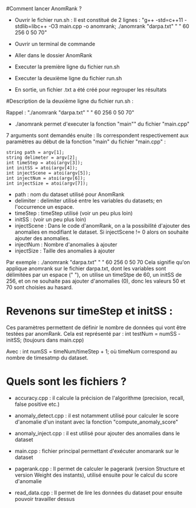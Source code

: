 
#Comment lancer AnomRank ? 

- Ouvrir le fichier run.sh : 
    Il est constitué de 2 lignes : 
      "g++ -std=c++11 -stdlib=libc++ -O3 main.cpp -o anomrank;
       ./anomrank "darpa.txt" " " 60 256 0 50 70"
       
- Ouvrir un terminal de commande 
- Aller dans le dossier AnomRank
- Executer la première ligne du fichier run.sh
- Executer la deuxième ligne du fichier run.sh

- En sortie, un fichier .txt a été créé pour regrouper les résultats

#Description de la deuxième ligne du fichier run.sh : 

Rappel : "./anomrank "darpa.txt" " " 60 256 0 50 70"

- ./anomrank permet d'executer la fonction "main"" du fichier "main.cpp" 

7 arguments sont demandés enuite : 
Ils correspondent respectivement aux paramètres au début de la fonction "main" 
du fichier "main.cpp" : 

    string path = argv[1];
    string delimeter = argv[2];
    int timeStep = atoi(argv[3]);
    int initSS = atoi(argv[4]);
    int injectScene = atoi(argv[5]);
    int injectNum = atoi(argv[6]);
    int injectSize = atoi(argv[7]);
    
- path : nom du dataset utilisé pour AnomRank 
- delimiter : delimiter utilisé entre les variables du datasets; 
  en l'occurrence un espace. 
- timeStep : timeStep utilisé (voir un peu plus loin)
- initSS : (voir un peu plus loin)
- injectScene : Dans le code d'anomRank, on a la possibilité d'ajouter des 
  anomalies en modifiant le dataset. Si injectScene != 0 alors on souhaite 
  ajouter des anomalies.
- injectNum : Nombre d'anomalies à ajouter
- injectSize : Taille des anomalies à ajouter

Par exemple : ./anomrank "darpa.txt" " " 60 256 0 50 70
Cela signifie qu'on applique anomrank sur le fichier darpa.txt, 
dont les variables sont délimitées par un espace (" "),
on utilise un timeStpe de 60,
un initSS de 256,
et on ne souhaite pas ajouter d'anomalies (0),
donc les valeurs 50 et 70 sont choisies au hasard.


# Revenons sur timeStep et initSS : 

Ces paramètres permettent de définir le nombre de données qui vont être testées 
par anomRank.
Cela est représenté par : int testNum = numSS - initSS; (toujours dans main.cpp)

Avec :
  int numSS = timeNum/timeStep + 1; 
  où timeNum correspond au nombre de timesatmp du dataset.
  


# Quels sont les fichiers ?

- accuracy.cpp : il calcule la précision de l'algorithme (precision, recall, 
  false positive etc.)

- anomaly_detect.cpp : il est notamment utilisé pour calculer le score d'anomalie
  d'un instant avec la fonction "compute_anomaly_score"
  
- anomaly_inject.cpp : il est utilisé pour ajouter des anomalies dans le dataset

- main.cpp : fichier principal permettant d'exécuter anomarank sur le dataset

- pagerank.cpp : Il permet de calculer le pagerank (version Structure et version
  Weight des instants), utilisé ensuite pour le calcul du score d'anomalie
  
- read_data.cpp : Il permet de lire les données du dataset pour ensuite 
  pouvoir travailler dessus







